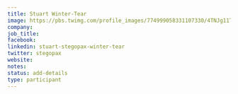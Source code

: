 ```yaml
---
title: Stuart Winter-Tear
image: https://pbs.twimg.com/profile_images/774999058331107330/4TNJg11T_400x400.jpg
company:
job_title:
facebook:
linkedin: stuart-stegopax-winter-tear
twitter: stegopax
website:
notes:
status: add-details
type: participant
---
```


<!-- put more details about participant here -->
